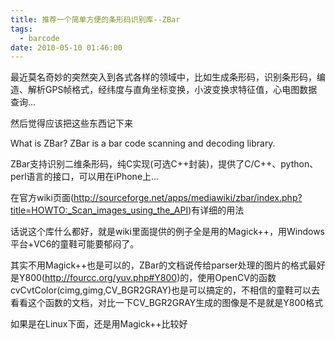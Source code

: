 ```yaml
---
title: 推荐一个简单方便的条形码识别库--ZBar
tags:
  - barcode
date: 2010-05-10 01:46:00
---
```


最近莫名奇妙的突然突入到各式各样的领域中，比如生成条形码，识别条形码，编造、解析GPS帧格式，经纬度与直角坐标变换，小波变换求特征值，心电图数据查询...

然后觉得应该把这些东西记下来

What is ZBar?
ZBar is a bar code scanning and decoding library.

ZBar支持识别二维条形码，纯C实现(可选C++封装)，提供了C/C++、python、perl语言的接口，可以用在iPhone上...

在官方wiki页面(http://sourceforge.net/apps/mediawiki/zbar/index.php?title=HOWTO:_Scan_images_using_the_API)有详细的用法

话说这个库什么都好，就是wiki里面提供的例子全是用的Magick++，用Windows平台+VC6的童鞋可能要郁闷了。

其实不用Magick++也是可以的，ZBar的文档说传给parser处理的图片的格式最好是Y800(http://fourcc.org/yuv.php#Y800)的，使用OpenCV的函数cvCvtColor(cimg,gimg,CV_BGR2GRAY)也是可以搞定的，不相信的童鞋可以去看看这个函数的文档，对比一下CV_BGR2GRAY生成的图像是不是就是Y800格式

如果是在Linux下面，还是用Magick++比较好